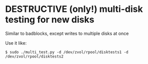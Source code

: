# DESTRUCTIVE (only!) multi-disk testing for new disks

Similar to badblocks, except writes to multiple disks at once

Use it like:

```
$ sudo ./multi_test.py -d /dev/zvol/rpool/disktests1 -d /dev/zvol/rpool/disktests2
```
